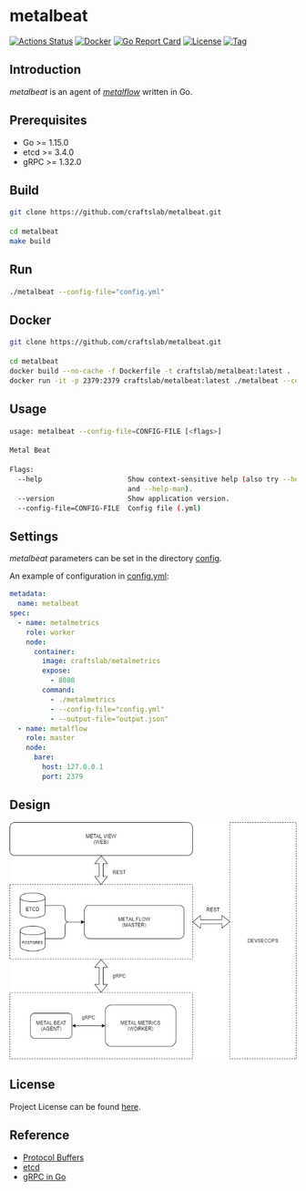 # metalbeat

[![Actions Status](https://github.com/craftslab/metalbeat/workflows/CI/badge.svg?branch=master&event=push)](https://github.com/craftslab/metalbeat/actions?query=workflow%3ACI)
[![Docker](https://img.shields.io/docker/pulls/craftslab/metalbeat)](https://hub.docker.com/r/craftslab/metalbeat)
[![Go Report Card](https://goreportcard.com/badge/github.com/craftslab/metalbeat)](https://goreportcard.com/report/github.com/craftslab/metalbeat)
[![License](https://img.shields.io/github/license/craftslab/metalbeat.svg?color=brightgreen)](https://github.com/craftslab/metalbeat/blob/master/LICENSE)
[![Tag](https://img.shields.io/github/tag/craftslab/metalbeat.svg?color=brightgreen)](https://github.com/craftslab/metalbeat/tags)



## Introduction

*metalbeat* is an agent of *[metalflow](https://github.com/craftslab/metalflow/)* written in Go.



## Prerequisites

- Go >= 1.15.0
- etcd >= 3.4.0
- gRPC >= 1.32.0



## Build

```bash
git clone https://github.com/craftslab/metalbeat.git

cd metalbeat
make build
```



## Run

```bash
./metalbeat --config-file="config.yml"
```



## Docker

```bash
git clone https://github.com/craftslab/metalbeat.git

cd metalbeat
docker build --no-cache -f Dockerfile -t craftslab/metalbeat:latest .
docker run -it -p 2379:2379 craftslab/metalbeat:latest ./metalbeat --config-file="config.yml"
```



## Usage

```bash
usage: metalbeat --config-file=CONFIG-FILE [<flags>]

Metal Beat

Flags:
  --help                     Show context-sensitive help (also try --help-long
                             and --help-man).
  --version                  Show application version.
  --config-file=CONFIG-FILE  Config file (.yml)
```



## Settings

*metalbeat* parameters can be set in the directory [config](https://github.com/craftslab/metalbeat/blob/master/config).

An example of configuration in [config.yml](https://github.com/craftslab/metalbeat/blob/master/config/config.yml):

```yaml
metadata:
  name: metalbeat
spec:
  - name: metalmetrics
    role: worker
    node:
      container:
        image: craftslab/metalmetrics
        expose:
          - 8080
        command:
          - ./metalmetrics
          - --config-file="config.yml"
          - --output-file="output.json"
  - name: metalflow
    role: master
    node:
      bare:
        host: 127.0.0.1
        port: 2379
```



## Design

![design](design.png)



## License

Project License can be found [here](LICENSE).



## Reference

- [Protocol Buffers](https://developers.google.com/protocol-buffers/docs/proto3)
- [etcd](https://etcd.io/docs/)
- [gRPC in Go](https://grpc.io/docs/languages/go/)
